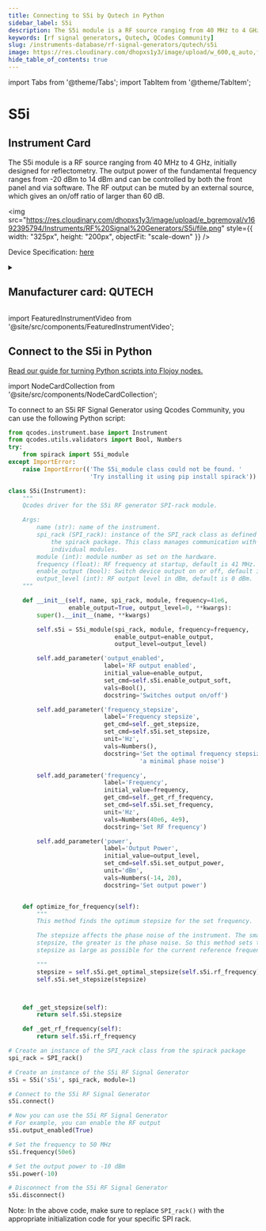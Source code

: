 ```yaml
---
title: Connecting to S5i by Qutech in Python
sidebar_label: S5i
description: The S5i module is a RF source ranging from 40 MHz to 4 GHz, initially designed for reflectometry. The output power of the fundamental frequency ranges from -20 dBm to 14 dBm and can be controlled by both the front panel and via software. The RF output can be muted by an external source, which gives an on/off ratio of larger than 60 dB.
keywords: [rf signal generators, Qutech, QCodes Community]
slug: /instruments-database/rf-signal-generators/qutech/s5i
image: https://res.cloudinary.com/dhopxs1y3/image/upload/w_600,q_auto,f_auto/e_bgremoval/v1692395794/Instruments/RF%20Signal%20Generators/S5i/file.jpg
hide_table_of_contents: true
---
```


import Tabs from '@theme/Tabs';
import TabItem from '@theme/TabItem';

# S5i

## Instrument Card

<div className="flex">

<div>

The S5i module is a RF source ranging from 40 MHz to 4 GHz, initially designed for reflectometry. The output power of the fundamental frequency ranges from -20 dBm to 14 dBm and can be controlled by both the front panel and via software. The RF output can be muted by an external source, which gives an on/off ratio of larger than 60 dB.

</div>

<img src="https://res.cloudinary.com/dhopxs1y3/image/upload/e_bgremoval/v1692395794/Instruments/RF%20Signal%20Generators/S5i/file.png" style={{ width: "325px", height: "200px", objectFit: "scale-down" }} />

</div>

<div className="flex text-center">

<p>Device Specification: <a target="\_blank" href="/instruments-database/all-instruments/">here</a></p>

</div>

<details style={{ marginTop: "15px"}}>
<summary><h2>Manufacturer card: QUTECH</h2></summary>

<img src="https://res.cloudinary.com/dhopxs1y3/image/upload/v1692806156/Instruments/Vendor%20Logos/QuTech.png" style={{ width: "100%", height: "170px",objectFit: "scale-down" }} />

At QuTech, we work on a radically new technology with world-changing potential. Our mission: to develop scalable prototypes of a quantum computer and an inherently safe quantum internet, based on the fundamental laws of quantum mechanics.

<ul>
  <li>Headquarters: CJ Delft, Netherlands</li>
  <li>Yearly Revenue (millions, USD): 41.3</li>
  <li>Vendor Website: <a href="https://qutech.nl/">here</a></li>
</ul>
</details>

import FeaturedInstrumentVideo from '@site/src/components/FeaturedInstrumentVideo';

<FeaturedInstrumentVideo category='RF_SIGNAL_GENERATORS' manufacturer='QUTECH'></FeaturedInstrumentVideo>


## Connect to the S5i in Python

[Read our guide for turning Python scripts into Flojoy nodes.](https://docs.flojoy.ai/contribution/blocks/custom-flojoy-block/)

import NodeCardCollection from '@site/src/components/NodeCardCollection';

<Tabs>

<TabItem value="Flojoy" label="Flojoy" className="flojoy-instrument-tabs">

<NodeCardCollection category='RF_SIGNAL_GENERATORS' manufacturer='QUTECH'></NodeCardCollection>

</TabItem>
<TabItem value="QCodes Community" label="QCodes Community">

To connect to an S5i RF Signal Generator using Qcodes Community, you can use the following Python script:

```python
from qcodes.instrument.base import Instrument
from qcodes.utils.validators import Bool, Numbers
try:
    from spirack import S5i_module
except ImportError:
    raise ImportError(('The S5i_module class could not be found. '
                       'Try installing it using pip install spirack'))

class S5i(Instrument):
    """
    Qcodes driver for the S5i RF generator SPI-rack module.

    Args:
        name (str): name of the instrument.
        spi_rack (SPI_rack): instance of the SPI_rack class as defined in
            the spirack package. This class manages communication with the
            individual modules.
        module (int): module number as set on the hardware.
        frequency (float): RF frequency at startup, default is 41 MHz.
        enable_output (bool): Switch device output on or off, default is True.
        output_level (int): RF output level in dBm, default is 0 dBm.
    """

    def __init__(self, name, spi_rack, module, frequency=41e6,
                 enable_output=True, output_level=0, **kwargs):
        super().__init__(name, **kwargs)

        self.s5i = S5i_module(spi_rack, module, frequency=frequency,
                              enable_output=enable_output,
                              output_level=output_level)

        self.add_parameter('output_enabled',
                           label='RF output enabled',
                           initial_value=enable_output,
                           set_cmd=self.s5i.enable_output_soft,
                           vals=Bool(),
                           docstring='Switches output on/off')

        self.add_parameter('frequency_stepsize',
                           label='Frequency stepsize',
                           get_cmd=self._get_stepsize,
                           set_cmd=self.s5i.set_stepsize,
                           unit='Hz',
                           vals=Numbers(),
                           docstring='Set the optimal frequency stepsize for '
                                     'a minimal phase noise')

        self.add_parameter('frequency',
                           label='Frequency',
                           initial_value=frequency,
                           get_cmd=self._get_rf_frequency,
                           set_cmd=self.s5i.set_frequency,
                           unit='Hz',
                           vals=Numbers(40e6, 4e9),
                           docstring='Set RF frequency')

        self.add_parameter('power',
                           label='Output Power',
                           initial_value=output_level,
                           set_cmd=self.s5i.set_output_power,
                           unit='dBm',
                           vals=Numbers(-14, 20),
                           docstring='Set output power')


    def optimize_for_frequency(self):
        """
        This method finds the optimum stepsize for the set frequency.

        The stepsize affects the phase noise of the instrument. The smaller the
        stepsize, the greater is the phase noise. So this method sets the
        stepsize as large as possible for the current reference frequency.

        """
        stepsize = self.s5i.get_optimal_stepsize(self.s5i.rf_frequency)
        self.s5i.set_stepsize(stepsize)



    def _get_stepsize(self):
        return self.s5i.stepsize

    def _get_rf_frequency(self):
        return self.s5i.rf_frequency

# Create an instance of the SPI_rack class from the spirack package
spi_rack = SPI_rack()

# Create an instance of the S5i RF Signal Generator
s5i = S5i('s5i', spi_rack, module=1)

# Connect to the S5i RF Signal Generator
s5i.connect()

# Now you can use the S5i RF Signal Generator
# For example, you can enable the RF output
s5i.output_enabled(True)

# Set the frequency to 50 MHz
s5i.frequency(50e6)

# Set the output power to -10 dBm
s5i.power(-10)

# Disconnect from the S5i RF Signal Generator
s5i.disconnect()
```

Note: In the above code, make sure to replace `SPI_rack()` with the appropriate initialization code for your specific SPI rack.

</TabItem>
</Tabs>